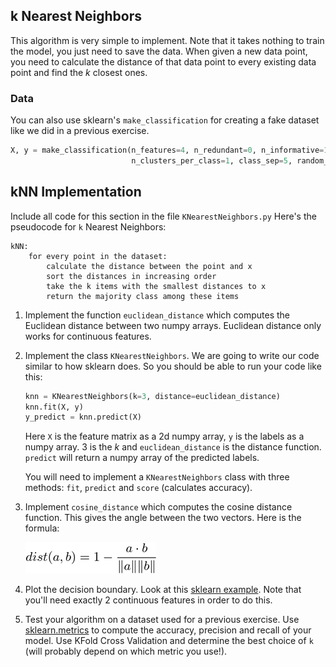## k Nearest Neighbors
This algorithm is very simple to implement. Note that it takes nothing to train the model, you just need to save the data. When given a new data point, you need to calculate the distance of that data point to every existing data point and find the *k* closest ones.

### Data

You can also use sklearn's `make_classification` for creating a fake dataset like we did in a previous exercise.

```python
X, y = make_classification(n_features=4, n_redundant=0, n_informative=1,
                           n_clusters_per_class=1, class_sep=5, random_state=5)
```

## kNN Implementation

Include all code for this section in the file `KNearestNeighbors.py`
Here's the pseudocode for `k` Nearest Neighbors:

    kNN:
        for every point in the dataset:
            calculate the distance between the point and x
            sort the distances in increasing order
            take the k items with the smallest distances to x
            return the majority class among these items

1. Implement the function `euclidean_distance` which computes the Euclidean distance between two numpy arrays. Euclidean distance only works for continuous features.

2. Implement the class `KNearestNeighbors`. We are going to write our code similar to how sklearn does. So you should be able to run your code like this:

    ```python
    knn = KNearestNeighbors(k=3, distance=euclidean_distance)
    knn.fit(X, y)
    y_predict = knn.predict(X)
    ```

    Here `X` is the feature matrix as a 2d numpy array, `y` is the labels as a numpy array. 3 is the *k* and `euclidean_distance` is the distance function. `predict` will return a numpy array of the predicted labels.

    You will need to implement a `KNearestNeighbors` class with three methods: `fit`, `predict` and `score` (calculates accuracy).

3. Implement `cosine_distance` which computes the cosine distance function. This gives the angle between the two vectors. Here is the formula:

    ![cosine distance](images/cosine.png)

4. Plot the decision boundary. Look at this [sklearn example](http://scikit-learn.org/stable/auto_examples/neighbors/plot_classification.html#example-neighbors-plot-classification-py). Note that you'll need exactly 2 continuous features in order to do this.

5. Test your algorithm on a dataset used for a previous exercise. Use [sklearn.metrics](http://scikit-learn.org/stable/modules/classes.html#module-sklearn.metrics) to compute the accuracy, precision and recall of your model. Use KFold Cross Validation and determine the best choice of `k` (will probably depend on which metric you use!).
